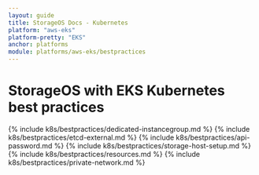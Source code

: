 ```yaml
---
layout: guide
title: StorageOS Docs - Kubernetes
platform: "aws-eks"
platform-pretty: "EKS"
anchor: platforms
module: platforms/aws-eks/bestpractices
---
```


# StorageOS with EKS Kubernetes best practices

{% include k8s/bestpractices/dedicated-instancegroup.md %}
{% include k8s/bestpractices/etcd-external.md %}
{% include k8s/bestpractices/api-password.md %}
{% include k8s/bestpractices/storage-host-setup.md %}
{% include k8s/bestpractices/resources.md %}
{% include k8s/bestpractices/private-network.md %}

